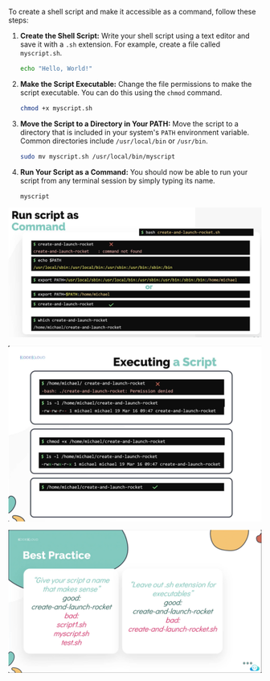 To create a shell script and make it accessible as a command, follow these steps:

1. **Create the Shell Script:**
   Write your shell script using a text editor and save it with a `.sh` extension. For example, create a file called `myscript.sh`.

   ```sh
   echo "Hello, World!"
   ```

2. **Make the Script Executable:**
   Change the file permissions to make the script executable. You can do this using the `chmod` command.

   ```sh
   chmod +x myscript.sh
   ```

3. **Move the Script to a Directory in Your PATH:**
   Move the script to a directory that is included in your system's `PATH` environment variable. Common directories include `/usr/local/bin` or `/usr/bin`.

   ```sh
   sudo mv myscript.sh /usr/local/bin/myscript
   ```


4. **Run Your Script as a Command:**
   You should now be able to run your script from any terminal session by simply typing its name.

   ```sh
   myscript
   ```

![Run Script As Command Image](<../Images/Run Script As Command.png>)

![Executing Script Image](<../Images/Executing Script.png>)

![Best Practice Image](<../Images/Best Practice 1.3.png>)